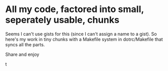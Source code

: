 #  All my code, factored into small, seperately usable, chunks 

Seems I can't use gists for this (since I can't assign a name to a gist). So here's my work in tiny chunks with a Makefile system in dotrc/Makefile that syncs all the parts.

  
Share and enjoy

t
